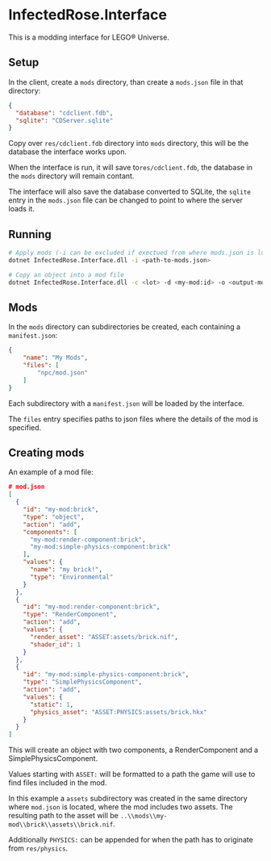 # InfectedRose.Interface

This is a modding interface for LEGO® Universe.

## Setup

In the client, create a `mods` directory, than create a `mods.json` file in that directory:
```json
{
  "database": "cdclient.fdb",
  "sqlite": "CDServer.sqlite"
}
```
Copy over `res/cdclient.fdb` directory into `mods` directory, this will be the database the interface works upon.

When the interface is run, it will save to`res/cdclient.fdb`, the database in the `mods` directory will remain contant.

The interface will also save the database converted to SQLite,
the `sqlite` entry in the `mods.json` file can be changed to point to where the server loads it.

## Running

```bash
# Apply mods (-i can be excluded if exectued from where mods.json is located)
dotnet InfectedRose.Interface.dll -i <path-to-mods.json>

# Copy an object into a mod file
dotnet InfectedRose.Interface.dll -c <lot> -d <my-mod:id> -o <output-mod.json>
```

## Mods

In the `mods` directory can subdirectories be created, each containing a `manifest.json`:
```json
{
    "name": "My Mods",
    "files": [
        "npc/mod.json"
    ]
}
```

Each subdirectory with a `manifest.json` will be loaded by the interface.

The `files` entry specifies paths to json files where the details of the mod is specified.

## Creating mods

An example of a mod file:
```json
# mod.json
[
  {
    "id": "my-mod:brick",
    "type": "object",
    "action": "add",
    "components": [
      "my-mod:render-component:brick",
      "my-mod:simple-physics-component:brick"
    ],
    "values": {
      "name": "my brick!",
      "type": "Environmental"
    }
  },
  {
    "id": "my-mod:render-component:brick",
    "type": "RenderComponent",
    "action": "add",
    "values": {
      "render_asset": "ASSET:assets/brick.nif",
      "shader_id": 1
    }
  },
  {
    "id": "my-mod:simple-physics-component:brick",
    "type": "SimplePhysicsComponent",
    "action": "add",
    "values": {
      "static": 1,
      "physics_asset": "ASSET:PHYSICS:assets/brick.hkx"
    }
  }
]
```

This will create an object with two components, a RenderComponent and a SimplePhysicsComponent.

Values starting with `ASSET:` will be formatted to a path the game will use to find files included in the mod.

In this example a `assets` subdirectory was created in the same directory where `mod.json` is located, where the mod includes two assets.
The resulting path to the asset will be `..\\mods\\my-mod\\brick\\assets\\brick.nif`. 

Additionally `PHYSICS:` can be appended for when the path has to originate from `res/physics`.